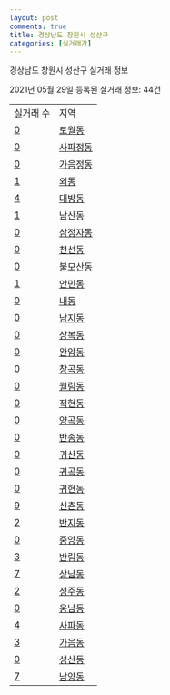 ```yaml
---
layout: post
comments: true
title: 경상남도 창원시 성산구
categories: [실거래가]
---
```


경상남도 창원시 성산구 실거래 정보

2021년 05월 29일 등록된 실거래 정보: 44건


<table>
  <tr>
    <td>실거래 수</td>
    <td>지역</td>
  </tr>

  
  <tr>
    <td><a href="4812310100.html">0</a></td>
    <td><a href="4812310100.html">토월동</a></td>
  </tr>
    

  <tr>
    <td><a href="4812310200.html">0</a></td>
    <td><a href="4812310200.html">사파정동</a></td>
  </tr>
    

  <tr>
    <td><a href="4812310300.html">0</a></td>
    <td><a href="4812310300.html">가음정동</a></td>
  </tr>
    

  <tr>
    <td><a href="4812310400.html">1</a></td>
    <td><a href="4812310400.html">외동</a></td>
  </tr>
    

  <tr>
    <td><a href="4812310500.html">4</a></td>
    <td><a href="4812310500.html">대방동</a></td>
  </tr>
    

  <tr>
    <td><a href="4812310600.html">1</a></td>
    <td><a href="4812310600.html">남산동</a></td>
  </tr>
    

  <tr>
    <td><a href="4812310700.html">0</a></td>
    <td><a href="4812310700.html">삼정자동</a></td>
  </tr>
    

  <tr>
    <td><a href="4812310800.html">0</a></td>
    <td><a href="4812310800.html">천선동</a></td>
  </tr>
    

  <tr>
    <td><a href="4812310900.html">0</a></td>
    <td><a href="4812310900.html">불모산동</a></td>
  </tr>
    

  <tr>
    <td><a href="4812311000.html">1</a></td>
    <td><a href="4812311000.html">안민동</a></td>
  </tr>
    

  <tr>
    <td><a href="4812311100.html">0</a></td>
    <td><a href="4812311100.html">내동</a></td>
  </tr>
    

  <tr>
    <td><a href="4812311200.html">0</a></td>
    <td><a href="4812311200.html">남지동</a></td>
  </tr>
    

  <tr>
    <td><a href="4812311300.html">0</a></td>
    <td><a href="4812311300.html">상복동</a></td>
  </tr>
    

  <tr>
    <td><a href="4812311400.html">0</a></td>
    <td><a href="4812311400.html">완암동</a></td>
  </tr>
    

  <tr>
    <td><a href="4812311500.html">0</a></td>
    <td><a href="4812311500.html">창곡동</a></td>
  </tr>
    

  <tr>
    <td><a href="4812311600.html">0</a></td>
    <td><a href="4812311600.html">월림동</a></td>
  </tr>
    

  <tr>
    <td><a href="4812311700.html">0</a></td>
    <td><a href="4812311700.html">적현동</a></td>
  </tr>
    

  <tr>
    <td><a href="4812311800.html">0</a></td>
    <td><a href="4812311800.html">양곡동</a></td>
  </tr>
    

  <tr>
    <td><a href="4812311900.html">0</a></td>
    <td><a href="4812311900.html">반송동</a></td>
  </tr>
    

  <tr>
    <td><a href="4812312000.html">0</a></td>
    <td><a href="4812312000.html">귀산동</a></td>
  </tr>
    

  <tr>
    <td><a href="4812312100.html">0</a></td>
    <td><a href="4812312100.html">귀곡동</a></td>
  </tr>
    

  <tr>
    <td><a href="4812312200.html">0</a></td>
    <td><a href="4812312200.html">귀현동</a></td>
  </tr>
    

  <tr>
    <td><a href="4812312300.html">9</a></td>
    <td><a href="4812312300.html">신촌동</a></td>
  </tr>
    

  <tr>
    <td><a href="4812312400.html">2</a></td>
    <td><a href="4812312400.html">반지동</a></td>
  </tr>
    

  <tr>
    <td><a href="4812312500.html">0</a></td>
    <td><a href="4812312500.html">중앙동</a></td>
  </tr>
    

  <tr>
    <td><a href="4812312600.html">3</a></td>
    <td><a href="4812312600.html">반림동</a></td>
  </tr>
    

  <tr>
    <td><a href="4812312700.html">7</a></td>
    <td><a href="4812312700.html">상남동</a></td>
  </tr>
    

  <tr>
    <td><a href="4812312800.html">2</a></td>
    <td><a href="4812312800.html">성주동</a></td>
  </tr>
    

  <tr>
    <td><a href="4812312900.html">0</a></td>
    <td><a href="4812312900.html">웅남동</a></td>
  </tr>
    

  <tr>
    <td><a href="4812313000.html">4</a></td>
    <td><a href="4812313000.html">사파동</a></td>
  </tr>
    

  <tr>
    <td><a href="4812313100.html">3</a></td>
    <td><a href="4812313100.html">가음동</a></td>
  </tr>
    

  <tr>
    <td><a href="4812313200.html">0</a></td>
    <td><a href="4812313200.html">성산동</a></td>
  </tr>
    

  <tr>
    <td><a href="4812313300.html">7</a></td>
    <td><a href="4812313300.html">남양동</a></td>
  </tr>
    


</table>
    